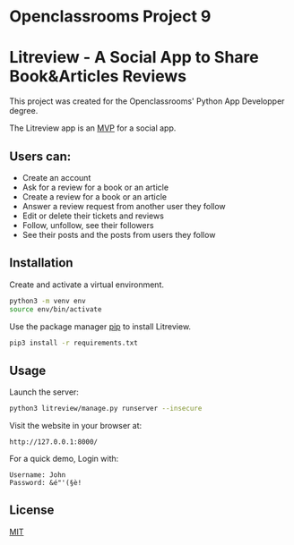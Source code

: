 # Openclassrooms Project 9
# Litreview - A Social App to Share Book&Articles Reviews

This project was created for the Openclassrooms' Python App Developper degree.

The Litreview app is an [MVP](https://en.wikipedia.org/wiki/Minimum_viable_product) for a social app.

## Users can:

- Create an account
- Ask for a review for a book or an article
- Create a review for a book or an article
- Answer a review request from another user they follow
- Edit or delete their tickets and reviews
- Follow, unfollow, see their followers
- See their posts and the posts from users they follow


## Installation

Create and activate a virtual environment.

```bash
python3 -m venv env
source env/bin/activate
```


Use the package manager [pip](https://pip.pypa.io/en/stable/) to install Litreview.

```bash
pip3 install -r requirements.txt
```

## Usage

Launch the server:

```bash
python3 litreview/manage.py runserver --insecure
```
Visit the website in your browser at:
```
http://127.0.0.1:8000/
```

For a quick demo, Login with:
```
Username: John
Password: &é"'(§è!
```

## License
[MIT](https://choosealicense.com/licenses/mit/)

